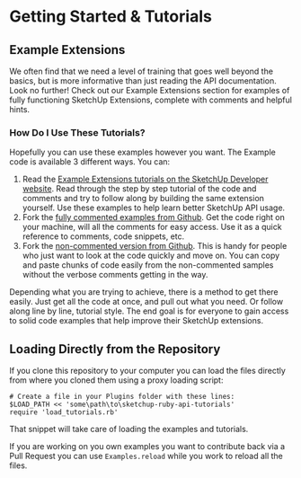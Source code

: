 # Getting Started & Tutorials

## Example Extensions

We often find that we need a level of training that goes well beyond the basics,
but is more informative than just reading the API documentation. Look no
further! Check out our Example Extensions section for examples of fully
functioning SketchUp Extensions, complete with comments and helpful hints.

### How Do I Use These Tutorials?

Hopefully you can use these examples however you want. The Example code is
available 3 different ways. You can:

1. Read the [Example Extensions tutorials on the SketchUp Developer website](http://developer.sketchup.com/en/content/tutorials).
   Read through the step by step tutorial of the code and comments and try to
   follow along by building the same extension yourself. Use these examples to
   help learn better SketchUp API usage.
2. Fork the [fully commented examples from Github](https://github.com/SketchUp/sketchup-ruby-api-tutorials/tree/master/tutorials).
   Get the code right on your machine, will all the comments for easy access.
   Use it as a quick reference to comments, code snippets, etc.
3. Fork the [non-commented version from Github](https://github.com/SketchUp/sketchup-ruby-api-tutorials/tree/master/examples).
   This is handy for people who just want to look at the code quickly and move
   on. You can copy and paste chunks of code easily from the non-commented
   samples without the verbose comments getting in the way.

Depending what you are trying to achieve, there is a method to get there easily.
Just get all the code at once, and pull out what you need. Or follow along line
by line, tutorial style. The end goal is for everyone to gain access to solid
code examples that help improve their SketchUp extensions.

## Loading Directly from the Repository

If you clone this repository to your computer you can load the files directly
from where you cloned them using a proxy loading script:

```
# Create a file in your Plugins folder with these lines:
$LOAD_PATH << 'some\path\to\sketchup-ruby-api-tutorials'
require 'load_tutorials.rb'
```

That snippet will take care of loading the examples and tutorials.

If you are working on you own examples you want to contribute back via a Pull
Request you can use `Examples.reload` while you work to reload all the files.
